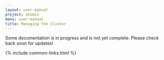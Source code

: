 ```yaml
---
layout: user-manual
project: atomix
menu: user-manual
title: Managing the Cluster
---
```


Some documentation is in progress and is not yet complete. Please check back soon for updates!

{% include common-links.html %}
